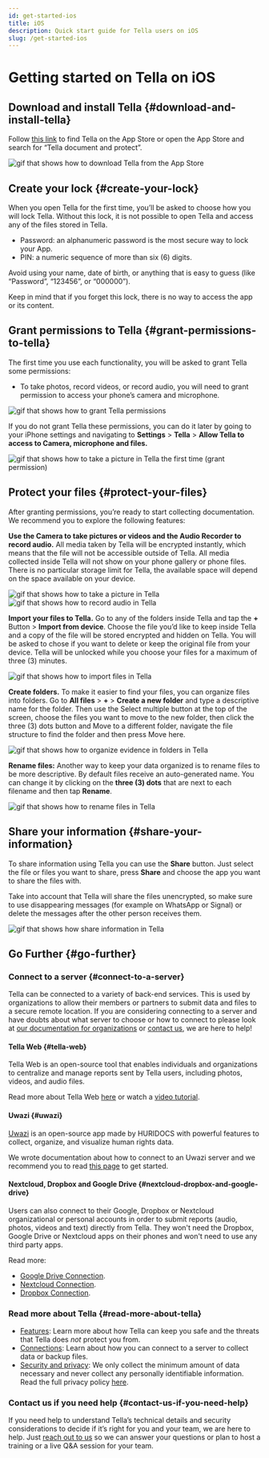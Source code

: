 ```yaml
---
id: get-started-ios
title: iOS
description: Quick start guide for Tella users on iOS
slug: /get-started-ios
---
```


# Getting started on Tella on iOS

## Download and install Tella {#download-and-install-tella}
Follow [this link](https://apps.apple.com/us/app/tella-document-protect/id1598152580) to find Tella on the App Store or open the App Store and search for “Tella document and protect”.


<div className="gifs">
    <img src={require('@site/static/img/getting-started/ios/find-and-download.gif').default} alt="gif that shows how to download Tella from the App Store" title="find and download gif" />
</div>



## Create your lock {#create-your-lock}
When you open Tella for the first time, you’ll be asked to choose how you will lock Tella. Without this lock, it is not possible to open Tella and access any of the files stored in Tella. 

* Password: an alphanumeric password is the most secure way to lock your App.
* PIN: a numeric sequence of more than six (6) digits.

Avoid using your name, date of birth, or anything that is easy to guess (like “Password”, “123456”, or “000000”).

Keep in mind that if you forget this lock, there is no way to access the app or its content.



## Grant permissions to Tella {#grant-permissions-to-tella}
The first time you use each functionality, you will be asked to grant Tella some permissions:



* To take photos, record videos, or record audio, you will need to grant permission to access your phone’s camera and microphone.


<div className="gifs">
    <img src={require('@site/static/img/getting-started/ios/granting-permissions.gif').default} alt="gif that shows how to grant Tella permissions" title="grating permission gif" />
</div>



If you do not grant Tella these permissions, you can do it later by going to your iPhone settings and navigating to **Settings** > **Tella** > **Allow Tella to access to Camera, microphone and files.**

<div className="gifs">
    <img src={require("@site/static/img/getting-started/ios/taking-picture-permissions.gif").default} alt="gif that shows how to take a picture in Tella the first time (grant permission)" title="Tella will ask you to grant permissions the first time you open the camera" />
</div>



## Protect your files {#protect-your-files}
After granting permissions, you’re ready to start collecting documentation. We recommend you to explore the following features:

**Use the Camera to take pictures or videos and the Audio Recorder to record audio.** All media taken by Tella will be encrypted instantly, which means that the file will not be accessible outside of Tella. All media collected inside Tella will not show on your phone gallery or phone files. There is no particular storage limit for Tella, the available space will depend on the space available on your device. 


<div className="gifs">
    <img src={require("@site/static/img/getting-started/ios/picture.gif").default} alt="gif that shows how to take a picture in Tella" title="take a picture in Tella" />
    <img src={require("@site/static/img/getting-started/ios/recording.gif").default} alt="gif that shows how to record audio in Tella" title="record audio in Tella" />
</div> 





**Import your files to Tella.** Go to any of the folders inside Tella and tap the **+** Button > **Import from device**. Choose the file you’d like to keep inside Tella and a copy of the file will be stored encrypted and hidden on Tella. You will be asked to chose if you want to delete or keep the original file from your device. Tella will be unlocked while you choose your files for a maximum of three (3) minutes.

<div className="gifs">
    <img src={require("@site/static/img/getting-started/ios/import-files.gif").default} alt="gif that shows how to import files in Tella" title="import files in Tella" />
</div> 


**Create folders.** To make it easier to find your files, you can organize files into folders. Go to **All files** > **+** > **Create a new folder** and type a descriptive name for the folder. Then use the Select multiple button at the top of the screen, choose the files you want to move to the new folder, then click the three (3) dots button and Move to a different folder, navigate the file structure to find the folder and then press Move here. 


<div className="gifs">
    <img src={require("@site/static/img/getting-started/ios/folders.gif").default} alt="gif that shows how to organize evidence in folders in Tella" title="folders in Tella" />
</div> 


**Rename files:** Another way to keep your data organized is to rename files to be more descriptive. By default files receive an auto-generated name. You can change it by clicking on the **three (3) dots** that are next to each filename and then tap **Rename**.


<div className="gifs">
    <img src={require("@site/static/img/getting-started/ios/rename.gif").default} alt="gif that shows how to rename files in Tella" title="rename files in Tella" />
</div> 


## Share your information {#share-your-information}
To share information using Tella you can use the **Share** button. Just select the file or files you want to share, press **Share** and choose the app you want to share the files with. 

Take into account that Tella will share the files unencrypted, so make sure to use disappearing messages (for example on WhatsApp or Signal) or delete the messages after the other person receives them.

<div className="gifs">
    <img src={require("@site/static/img/getting-started/ios/share.gif").default} alt="gif that shows how share information in Tella" title="share information in Tella" />
</div> 






## Go Further {#go-further}

### Connect to a server {#connect-to-a-server}
Tella can be connected to a variety of back-end services. This is used by organizations to allow their members or partners to submit data and files to a secure remote location. If you are considering connecting to a server and have doubts about what server to choose or how to connect to please look at [our documentation for organizations](/for-organizations) or [contact us](/contact-us), we are here to help!

#### Tella Web {#tella-web}
Tella Web is an open-source tool that enables individuals and organizations to centralize and manage reports sent by Tella users, including photos, videos, and audio files. 

Read more about Tella Web [here](/tella-web) or watch a [video tutorial](/video-tutorials#tella-web).

#### Uwazi {#uwazi}
[Uwazi](https://uwazi.io/) is an open-source app made by HURIDOCS with powerful features to collect, organize, and visualize human rights data.

We wrote documentation about how to connect to an Uwazi server and we recommend you to read [this page](/uwazi) to get started.

#### Nextcloud, Dropbox and Google Drive {#nextcloud-dropbox-and-google-drive}
Users can also connect to their Google, Dropbox or Nextcloud organizational or personal accounts in order to submit reports (audio, photos, videos and text) directly from Tella. They won't need the Dropbox, Google Drive or Nextcloud apps on their phones and won't need to use any third party apps.

Read more:
- [Google Drive Connection](/g-drive).
- [Nextcloud Connection](/nextcloud).
- [Dropbox Connection](/dropbox).



### Read more about Tella {#read-more-about-tella}
- [Features](/features): Learn more about how Tella can keep you safe and the threats that Tella does _not_ protect you from.
- [Connections](/for-organizations): Learn about how you can connect to a server to collect data or backup files.
- [Security and privacy](/security-and-privacy): We only collect the minimum amount of data necessary and never collect any personally identifiable information. Read the full privacy policy [here](/privacy).



### Contact us if you need help {#contact-us-if-you-need-help}
If you need help to understand Tella’s technical details and security considerations to decide if it’s right for you and your team, we are here to help. Just [reach out to us](/contact-us) so we can answer your questions or plan to host a training or a live Q&A session for your team.



